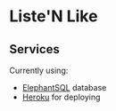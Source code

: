 # Liste'N Like

## Services
Currently using:
- [ElephantSQL](https://www.elephantsql.com/) database
- [Heroku](https://www.heroku.com/) for deploying
